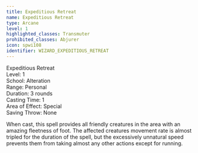 ```yaml
---
title: Expeditious Retreat
name: Expeditious Retreat
type: Arcane
level: 1
highlighted_classes: Transmuter
prohibited_classes: Abjurer
icon: spwi108
identifier: WIZARD_EXPEDITIOUS_RETREAT
---
```

Expeditious Retreat  
Level: 1  
School: Alteration  
Range: Personal  
Duration: 3 rounds  
Casting Time: 1  
Area of Effect: Special  
Saving Throw: None  
  
When cast, this spell provides all friendly creatures in the area with an amazing fleetness of foot. The affected creatures movement rate is almost tripled for the duration of the spell, but the excessively unnatural speed prevents them from taking almost any other actions except for running.  
